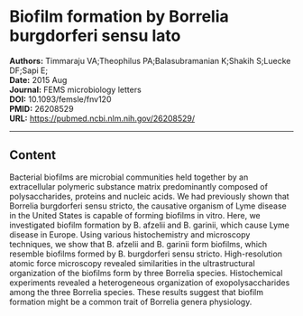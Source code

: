 # Biofilm formation by Borrelia burgdorferi sensu lato

**Authors:** Timmaraju VA;Theophilus PA;Balasubramanian K;Shakih S;Luecke DF;Sapi E;  
**Date:** 2015 Aug  
**Journal:** FEMS microbiology letters  
**DOI:** 10.1093/femsle/fnv120  
**PMID:** 26208529  
**URL:** https://pubmed.ncbi.nlm.nih.gov/26208529/

---

## Content

Bacterial biofilms are microbial communities held together by an extracellular polymeric substance matrix predominantly composed of polysaccharides, proteins and nucleic acids. We had previously shown that Borrelia burgdorferi sensu stricto, the causative organism of Lyme disease in the United States is capable of forming biofilms in vitro. Here, we investigated biofilm formation by B. afzelii and B. garinii, which cause Lyme disease in Europe. Using various histochemistry and microscopy techniques, we show that B. afzelii and B. garinii form biofilms, which resemble biofilms formed by B. burgdorferi sensu stricto. High-resolution atomic force microscopy revealed similarities in the ultrastructural organization of the biofilms form by three Borrelia species. Histochemical experiments revealed a heterogeneous organization of exopolysaccharides among the three Borrelia species. These results suggest that biofilm formation might be a common trait of Borrelia genera physiology.
